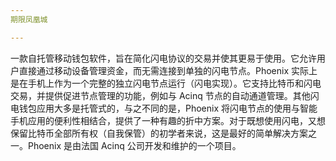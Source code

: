 ```yaml
---
期限凤凰城

---
```

一款自托管移动钱包软件，旨在简化闪电协议的交易并使其更易于使用。它允许用户直接通过移动设备管理资金，而无需连接到单独的闪电节点。Phoenix 实际上是在手机上作为一个完整的独立闪电节点运行（闪电实现）。它支持比特币和闪电交易，并提供促进节点管理的功能，例如与 Acinq 节点的自动通道管理。其他闪电钱包应用大多是托管式的，与之不同的是，Phoenix 将闪电节点的使用与智能手机应用的便利性相结合，提供了一种有趣的折中方案。对于既想使用闪电，又想保留比特币全部所有权（自我保管）的初学者来说，这是最好的简单解决方案之一。Phoenix 是由法国 Acinq 公司开发和维护的一个项目。